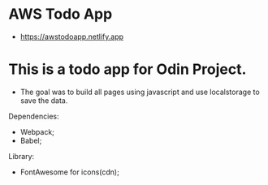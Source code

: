 # AWS Todo App

- https://awstodoapp.netlify.app

# This is a todo app for Odin Project.

- The goal was to build all pages using javascript and use localstorage to save the data.

Dependencies:

- Webpack;
- Babel;

Library:

- FontAwesome for icons(cdn);
